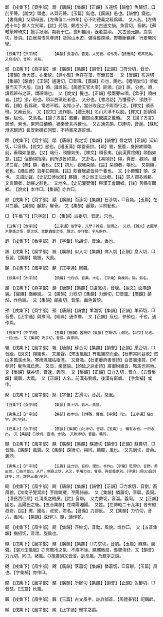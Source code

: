 <!-- { "loadSidebar": true } -->
顽	【戌集下】【頁字部】	頑	【唐韻】【集韻】【正韻】五還切【韻會】魚鰥切，□刖平聲。【說文】頭也。从頁元聲。【玉篇】鈍也。【廣韻】愚也。【韻會】癡也。【書堯典】父頑母嚚。【左傳僖二十四年】心不則德義之經爲頑。　又人名。【左傳成十年】鄭人立髠頑。【註】髠頑，鄭成公子。　又古通文韻，魚雲切，音輑。【蘇軾祭韓琦文】援手拯溺，期我于仁。豈知無用，旣老益頑。　又古通元韻。虞袁切，音涓。【白居易悟眞寺詩】及爲山水遊，彌得縱疎頑。野麋斷羈絆，行走無拘攣。

	【辰集下】【歹字部】		【集韻】委遠切，音宛。人死貌。或作宛。【詩唐風】宛其死矣。　又烏括切，音斡。臭氣。

颁	【戌集下】【頁字部】	頒	【廣韻】【集韻】【韻會】【正韻】□符分切，音汾。【廣韻】魚大首。亦衆貌。【詩小雅】魚在在藻，有頒其首。　又【唐韻】布還切【集韻】【韻會】【正韻】逋還切，□音班。【廣韻】布也，賜也。【禮明堂位】頒度量而天下大服。【註】頒，讀爲班。【周禮天官大宰】匪頒。【註】匪，分也。頒，讀爲班布之班，謂班賜也。　又【說文】鬢也。【正韻】頟兩旁曰頒。【孟子】頒白者。【註】頒，班也。頭半白班班者也。　又分也。【書洛誥】乃惟孺子，頒朕不暇。【傳】我爲政，常若不暇。汝惟小子，當分取我之不暇而行之。【釋文】頒音班。又甫云反。　又【說文】通作朌。【禮王制】名山大澤不以朌。【釋文】朌讀爲頒，賦也。　又鳥名。【揚子方言】戴勝，自關而東或謂之戴頒。　又【揚子方言】鋪頒，索也。東齊曰鋪頒，猶秦晉言抖藪也。　又古通先韻，□連切，音邊。【蘇軾澄泥硯詩】長安新硯石同堅，不待書來遂許頒。

颐	【戌集下】【頁字部】	頤	【唐韻】與之切【集韻】【韻會】盈之切【正韻】延知切，□音移。【說文】顄也。【禮玉藻】頤霤垂拱。【疏】霤，屋簷，身俯故頭臨前，垂頤如屋霤。【又】端行，頤霤如矢。【釋文】頤音夷。【前漢賈誼傳】頤指如意。【註】但動頤指麾，則所欲皆如意。　又卦名。【易頤卦】頤，貞吉，觀頤，自求口實。【疏】頤，養也。【又】初九，觀我朶頤。【註】朶頤者，嚼也。　又期頤，老也。【禮曲禮】百年曰期頤。【註】飮食居處皆待于養也。　又【小爾雅】頤，深也。　又語助聲。【史記□涉世家】夥頤，涉之爲王沈沈者。【註】楚人謂多爲夥。又言頤者，助聲之辭也。　又地名。【史記灌嬰傳】與漢王會頤鄕。【註】苦縣有頤鄕。　【說文】本作□。【集韻】亦作□。

颞	【戌集下】【頁字部】	顳	【廣韻】而涉切【集韻】日涉切，□音讘。【玉篇】在耳曰顳。【廣韻】顳顬，鬢骨。　又【集韻】顳顬，耳前動也。

□	【午集下】【穴字部】	□	【集韻】古委切，音詭。穴也。

	【丑集下】【女字部】		【正字通】俗孼字，凡孼子婢妾，皆謂之。　又妖。【說文】衣服草木歌謠之怪，謂之妖。禽獸蟲蝗之怪，謂之。亦作蠥。字从辥作。

馟	【戌集下】【香字部】	馟	【字彙】陀胡切，音涂。香也。

飁	【戌集下】【風字部】	飁	【廣韻】似入切【集韻】席人切【正韻】息入切，□音習。【廣韻】颯飁，大風。

飇	【戌集下】【風字部】	飇	【正字通】同飆。

	【辰集中】【木字部】		【類篇】弋灼切，音藥。木名。　【字彙】與櫟同。陽，縣名。

顲	【戌集下】【頁字部】	顲	【唐韻】【集韻】□盧感切，音壈。【說文】面顑顲貌。【聲類】面瘠貌。　又【廣韻】力稔切【集韻】力錦切，□音廩。【廣韻】顲然，作色貌。　又【集韻】郞紺切，音濫。面色黃貌。

预	【戌集下】【頁字部】	預	【唐韻】【韻會】羊洳切【集韻】【正韻】羊茹切，□音譽。【正字通】與豫同。【經典】通作豫。　又【正韻】及也，參預也，干也。通作與。

	【辰集下】【歹字部】		【玉篇】【唐韻】苦胡切【集韻】空胡切，□音枯。【說文】枯也。一曰□也。　又【集韻】攻乎切，音孤。與辜同。

颯	【戌集下】【風字部】	颯	【唐韻】蘇合切【集韻】【韻會】【正韻】悉合切，□音趿。【說文】翔風也。　又風聲。【宋玉風賦】有風颯然而至。【杜甫寓同谷歌】四山多風溪水急，寒雨颯颯枯樹溼。　又衰颯。【杜甫夔府書懷詩】白首颯淒其。【岑參詩】鬢毛颯已蒼。　又沓，衆盛貌。【顏延之詠史詩】賔御紛颯沓，鞍馬光照地。　又【集韻】蘇谷切，音速。義同。　又【集韻】【正韻】□力入切，音立。【五音集韻】颯飁，大風。　又【正韻】人名。前漢有劉颯，後漢有衞颯。　【字彙補】或作。

颳	【戌集下】【風字部】	颳	【字彙】古滑切，音刮。惡風。

	【丑集下】【女字部】		【集韻】莫卜切，音木。美貌。

	【寅集上】【尸字部】		【集韻】都木切。引博雅，臀也。【字彙】同□。　【正字通】俗□字。詳□字註。

	【巳集上】【水字部】		【廣韻】【集韻】□叱涉切，音謵。【玉篇】□，纔有水也。一曰水出。　又【集韻】日涉切，音讘。水貌。　又敕涉切，音鍤。義同。

颾	【戌集下】【風字部】	颾	【廣韻】【集韻】蘇遭切【韻會】【正韻】蘇曹切，□音騷。【廣韻】風聲。又【集韻】疎鳩切。與同。颾飋，風也。　又先到切，音喿。義同。

	【寅集上】【尸字部】		【玉篇】兹力切，音卽，理也。本作□。【字彙】尼展切，音撚。柔皮也。〇按本部□，从尸，側身之狀，从叉，手用力也，會意。與音義原別。《字彙》誤以□音訓註字，非。詳見三畫□字註。

飂	【戌集下】【風字部】	飂	【唐韻】【集韻】【韻會】【正韻】□力求切，音劉。高風貌。【淮南子覽冥訓】至隂飂飂，至陽赫赫。　又【集韻】憐蕭切，音聊。義同。【潘岳西征賦】吐淸風之飂戾。【註】音聊。　又力救切，音溜。義同。　又【正韻】國名。高陽氏之後。【五音集韻】在南陽湘陽。　又姓。【左傳昭二十九年】昔有飂叔安。【註】飂，國名。叔安，君名。【音義】力謬反。　又【集韻】力竹切，音六。義同。　【集韻】或作□、飀，通作翏。

飃	【戌集下】【風字部】	飃	【集韻】匹妙切，音勡。風貌。或作□。　又【五音集韻】撫招切，音漂。旋風也。

飅	【戌集下】【風字部】	飅	【廣韻】【集韻】□力求切，音劉。【玉篇】颼飅，風聲。【湛方生風賦】亦有飄冷之氣，不疾不徐。飅飅微扇，亹亹淸舒。又【韻會】力九切。同□。緒風。○按廣韻又音溜，訓高風，乃飂字之譌。

飉	【戌集下】【風字部】	飉	【廣韻】落蕭切【集韻】憐蕭切，□音聊。【玉篇】風也。【字彙補】亦作□。

飋	【戌集下】【風字部】	飋	【廣韻】所櫛切【集韻】【韻會】【正韻】色櫛切，□音瑟。【玉篇】秋風。

飌	【戌集下】【風字部】	飌	【玉篇】古文風字。註詳部首。【周禮春官】祀飌師。

飈	【戌集下】【風字部】	飈	【正字通】飇字之譌。

